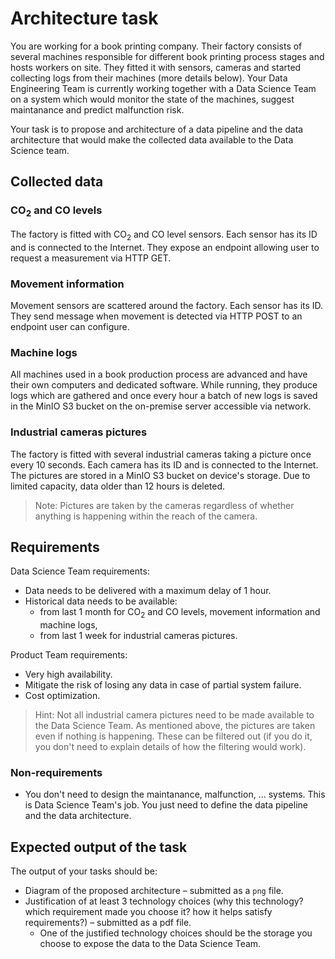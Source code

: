# Architecture task

You are working for a book printing company. Their factory consists of several machines responsible for different book printing process stages and hosts workers on site. They fitted it with sensors, cameras and started collecting logs from their machines (more details below). Your Data Engineering Team is currently working together with a Data Science Team on a system which would monitor the state of the machines, suggest maintanance and predict malfunction risk.

Your task is to propose and architecture of a data pipeline and the data architecture that would make the collected data available to the Data Science team.

## Collected data

### CO<sub>2</sub> and CO levels

The factory is fitted with CO<sub>2</sub> and CO level sensors. Each sensor has its ID and is connected to the Internet. They expose an endpoint allowing user to request a measurement via HTTP GET.

### Movement information

Movement sensors are scattered around the factory. Each sensor has its ID. They send message when movement is detected via HTTP POST to an endpoint user can configure.

### Machine logs

All machines used in a book production process are advanced and have their own computers and dedicated software. While running, they produce logs which are gathered and once every hour a batch of new logs is saved in the MinIO S3 bucket on the on-premise server accessible via network.

### Industrial cameras pictures

The factory is fitted with several industrial cameras taking a picture once every 10 seconds. Each camera has its ID and is connected to the Internet. The pictures are stored in a MinIO S3 bucket on device's storage. Due to limited capacity, data older than 12 hours is deleted.

> Note: Pictures are taken by the cameras regardless of whether anything is happening within the reach of the camera.

## Requirements

Data Science Team requirements:
* Data needs to be delivered with a maximum delay of 1 hour.
* Historical data needs to be available:
  * from last 1 month for CO<sub>2</sub> and CO levels, movement information and machine logs,
  * from last 1 week for industrial cameras pictures.

Product Team requirements:
* Very high availability.
* Mitigate the risk of losing any data in case of partial system failure.
* Cost optimization.

> Hint: Not all industrial camera pictures need to be made available to the Data Science Team. As mentioned above, the pictures are taken even if nothing is happening. These can be filtered out (if you do it, you don't need to explain details of how the filtering would work).

### Non-requirements

* You don't need to design the maintanance, malfunction, ... systems. This is Data Science Team's job. You just need to define the data pipeline and the data architecture.

## Expected output of the task

The output of your tasks should be:
* Diagram of the proposed architecture – submitted as a `png` file.
* Justification of at least 3 technology choices (why this technology? which requirement made you choose it? how it helps satisfy requirements?) – submitted as a pdf file.
  * One of the justified technology choices should be the storage you choose to expose the data to the Data Science Team.
